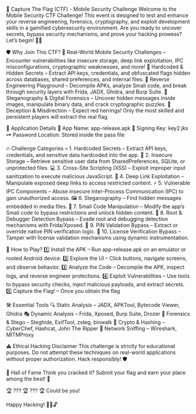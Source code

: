 🏴 Capture The Flag (CTF) - Mobile Security Challenge
Welcome to the Mobile Security CTF Challenge! This event is designed to test and enhance your reverse engineering, forensics, cryptography, and exploit development skills in a gamified cybersecurity environment. Are you ready to uncover secrets, bypass security mechanisms, and prove your hacking prowess? Let’s begin! 🚀🔥

🛡️ Why Join This CTF?
🔹 Real-World Mobile Security Challenges – Encounter vulnerabilities like insecure storage, deep link exploitation, IPC misconfigurations, cryptographic weaknesses, and more!
🔹 Hardcoded & Hidden Secrets – Extract API keys, credentials, and obfuscated flags hidden across databases, shared preferences, and internal files.
🔹 Reverse Engineering Playground – Decompile APKs, analyze Smali code, and break through security layers with Frida, JADX, Ghidra, and Burp Suite.
🔹 Steganography & Digital Forensics – Uncover hidden messages inside images, manipulate binary data, and crack cryptographic puzzles.
🔹 Deception & Misdirection – Expect red herrings! Only the most skilled and persistent players will extract the real flag.

📌 Application Details
📱 App Name: app-release.apk
🔑 Signing Key: key2.jks
🗝 Password Location: Stored inside the pass file

🔥 Challenge Categories
💀 1. Hardcoded Secrets – Extract API keys, credentials, and sensitive data hardcoded into the app.
🔐 2. Insecure Storage – Retrieve sensitive user data from SharedPreferences, SQLite, or unprotected files.
💻 3. Cross-Site Scripting (XSS) – Exploit improper input sanitization to execute malicious JavaScript.
🔗 4. Deep Link Exploitation – Manipulate exposed deep links to access restricted content.
⚡ 5. Vulnerable IPC Components – Abuse insecure Inter-Process Communication (IPC) to gain unauthorized access.
🖼 6. Steganography – Find hidden messages embedded in media files.
📜 7. Smali Code Manipulation – Modify the app’s Smali code to bypass restrictions and unlock hidden content.
🛑 8. Root & Debugger Detection Bypass – Evade root and debugging detection mechanisms with Frida/Xposed.
🔢 9. PIN Validation Bypass – Extract or override native PIN verification logic.
🔑 10. License Verification Bypass – Tamper with license validation mechanisms using dynamic instrumentation.

🚀 How to Play?
1️⃣ Install the APK – Run app-release.apk on an emulator or rooted Android device.
2️⃣ Explore the UI – Click buttons, navigate screens, and observe behavior.
3️⃣ Analyze the Code – Decompile the APK, inspect logs, and reverse engineer protections.
4️⃣ Exploit Vulnerabilities – Use tools to bypass security checks, inject malicious payloads, and extract secrets.
5️⃣ Capture the Flag! – Once you obtain the flag

🛠️ Essential Tools
🔍 Static Analysis – JADX, APKTool, Bytecode Viewer, Ghidra
🎭 Dynamic Analysis – Frida, Xposed, Burp Suite, Drozer
📂 Forensics & Stego – Steghide, ExifTool, zsteg, binwalk
🔑 Crypto & Hashing – CyberChef, Hashcat, John The Ripper
📡 Network Sniffing – Wireshark, MITMProxy

⚠️ Ethical Hacking Disclaimer
This challenge is strictly for educational purposes. Do not attempt these techniques on real-world applications without proper authorization. Hack responsibly! 🛡️

👑 Hall of Fame
Think you cracked it? Submit your flag and earn your place among the best! 🏅

🏆 ???
🏆 ???
🏆 Could be you!

Happy Hacking! 🕵️‍♂️🔓
